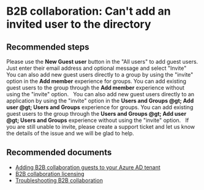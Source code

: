 <properties
    pageTitle="B2B collaboration: Can't add an invited user to the directory"
    description="Azure Active Directory self help"
    service="microsoft.aad"
    resource="Microsoft_AAD_IAM"
    authors="sasubram"
    displayOrder="790"
    selfHelpType="resource"
    supportTopicIds=""
    resourceTags="userandgroups_overview,userandgroups_user,userandgroups_group"
    productPesIds=""
    cloudEnvironments="public"
    />

# B2B collaboration: Can't add an invited user to the directory

## **Recommended steps**
Please use the **New Guest user** button in the "All users" to add guest users. Just enter their email address and optional message and select "Invite"
 
You can also add new guest users directly to a group by using the "invite" option in the **Add member** experience for groups. You can add existing guest users to the group through the **Add member** experience without using the "invite" option.
 
You can also add new guest users directly to an application by using the "invite" option in the **Users and Groups @gt; Add user @gt; Users and Groups** experience for groups. You can add existing guest users to the group through the **Users and Groups @gt; Add user @gt; Users and Groups** experience without using the "invite" option.
 
If you are still unable to invite, please create a support ticket and let us know the details of the issue and we will be glad to help.
 
## **Recommended documents**
* [Adding B2B collaboration guests to your Azure AD tenant](https://docs.microsoft.com/azure/active-directory/active-directory-b2b-admin-add-users)
* [B2B collaboration licensing](https://docs.microsoft.com/azure/active-directory/active-directory-b2b-licensing)
* [Troubleshooting B2B collaboration](https://docs.microsoft.com/azure/active-directory/active-directory-b2b-troubleshooting)
